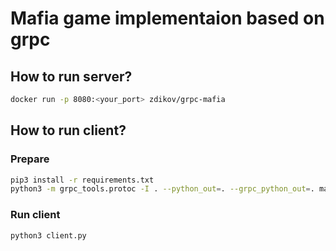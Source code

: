 # Mafia game implementaion based on grpc

## How to run server?
```sh
docker run -p 8080:<your_port> zdikov/grpc-mafia
```
## How to run client?

### Prepare
```sh
pip3 install -r requirements.txt
python3 -m grpc_tools.protoc -I . --python_out=. --grpc_python_out=. mafia.proto
```
### Run client
```sh
python3 client.py
```
